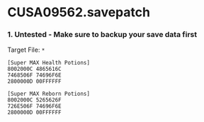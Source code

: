 # CUSA09562.savepatch

### 1. Untested - Make sure to backup your save data first

Target File: `*`

```
[Super MAX Health Potions]	
8002000C 4865616C
7468506F 74696F6E
2800000D 00FFFFFF
	
[Super MAX Reborn Potions]	
8002000C 5265626F	
726E506F 74696F6E	
2800000D 00FFFFFF	
```

